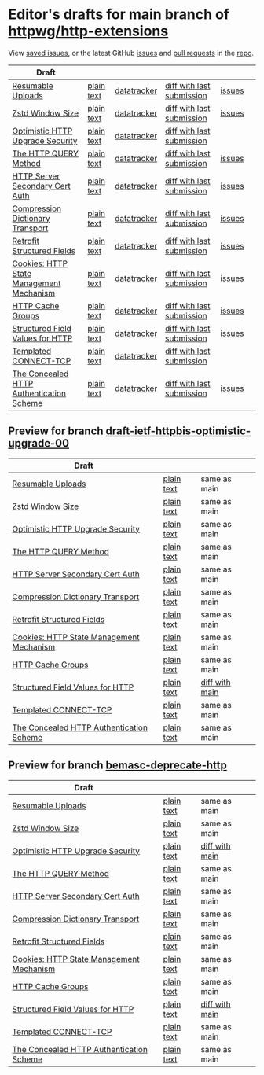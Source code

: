 # Editor's drafts for main branch of [httpwg/http-extensions](https://github.com/httpwg/http-extensions)

View [saved issues](issues.html), or the latest GitHub [issues](https://github.com/httpwg/http-extensions/issues) and [pull requests](https://github.com/httpwg/http-extensions/pulls) in the [repo](https://github.com/httpwg/http-extensions).

| Draft |     |     |     |     |     |
| ----- | --- | --- | --- | --- | --- |
| [Resumable Uploads](./draft-ietf-httpbis-resumable-upload.html "Resumable Uploads for HTTP (HTML)") | [plain text](./draft-ietf-httpbis-resumable-upload.txt "Resumable Uploads for HTTP (Text)") | [datatracker](https://datatracker.ietf.org/doc/draft-ietf-httpbis-resumable-upload "Datatracker for draft-ietf-httpbis-resumable-upload") | [diff with last submission](https://author-tools.ietf.org/api/iddiff?doc_1=draft-ietf-httpbis-resumable-upload&url_2=https://httpwg.github.io/http-extensions/draft-ietf-httpbis-resumable-upload.txt) | [issues](https://github.com/httpwg/http-extensions/labels/resumable-upload) |
| [Zstd Window Size](./draft-ietf-httpbis-zstd-window-size.html "Window Sizing for Zstandard Content Encoding (HTML)") | [plain text](./draft-ietf-httpbis-zstd-window-size.txt "Window Sizing for Zstandard Content Encoding (Text)") | [datatracker](https://datatracker.ietf.org/doc/draft-ietf-httpbis-zstd-window-size "Datatracker for draft-ietf-httpbis-zstd-window-size") | [diff with last submission](https://author-tools.ietf.org/api/iddiff?doc_1=draft-ietf-httpbis-zstd-window-size&url_2=https://httpwg.github.io/http-extensions/draft-ietf-httpbis-zstd-window-size.txt) | [issues](https://github.com/httpwg/http-extensions/labels/zstd-window-size) |
| [Optimistic HTTP Upgrade Security](./draft-ietf-httpbis-optimistic-upgrade.html "Security Considerations for Optimistic Use of HTTP Upgrade (HTML)") | [plain text](./draft-ietf-httpbis-optimistic-upgrade.txt "Security Considerations for Optimistic Use of HTTP Upgrade (Text)") | [datatracker](https://datatracker.ietf.org/doc/draft-ietf-httpbis-optimistic-upgrade "Datatracker for draft-ietf-httpbis-optimistic-upgrade") | [diff with last submission](https://author-tools.ietf.org/api/iddiff?doc_1=draft-ietf-httpbis-optimistic-upgrade&url_2=https://httpwg.github.io/http-extensions/draft-ietf-httpbis-optimistic-upgrade.txt) |  |
| [The HTTP QUERY Method](./draft-ietf-httpbis-safe-method-w-body.html "The HTTP QUERY Method (HTML)") | [plain text](./draft-ietf-httpbis-safe-method-w-body.txt "The HTTP QUERY Method (Text)") | [datatracker](https://datatracker.ietf.org/doc/draft-ietf-httpbis-safe-method-w-body "Datatracker for draft-ietf-httpbis-safe-method-w-body") | [diff with last submission](https://author-tools.ietf.org/api/iddiff?doc_1=draft-ietf-httpbis-safe-method-w-body&url_2=https://httpwg.github.io/http-extensions/draft-ietf-httpbis-safe-method-w-body.txt) | [issues](https://github.com/httpwg/http-extensions/labels/safe-method-w-body) |
| [HTTP Server Secondary Cert Auth](./draft-ietf-httpbis-secondary-server-certs.html "Secondary Certificate Authentication of HTTP Servers (HTML)") | [plain text](./draft-ietf-httpbis-secondary-server-certs.txt "Secondary Certificate Authentication of HTTP Servers (Text)") | [datatracker](https://datatracker.ietf.org/doc/draft-ietf-httpbis-secondary-server-certs "Datatracker for draft-ietf-httpbis-secondary-server-certs") | [diff with last submission](https://author-tools.ietf.org/api/iddiff?doc_1=draft-ietf-httpbis-secondary-server-certs&url_2=https://httpwg.github.io/http-extensions/draft-ietf-httpbis-secondary-server-certs.txt) | [issues](https://github.com/httpwg/http-extensions/labels/secondary-server-certs) |
| [Compression Dictionary Transport](./draft-ietf-httpbis-compression-dictionary.html "Compression Dictionary Transport (HTML)") | [plain text](./draft-ietf-httpbis-compression-dictionary.txt "Compression Dictionary Transport (Text)") | [datatracker](https://datatracker.ietf.org/doc/draft-ietf-httpbis-compression-dictionary "Datatracker for draft-ietf-httpbis-compression-dictionary") | [diff with last submission](https://author-tools.ietf.org/api/iddiff?doc_1=draft-ietf-httpbis-compression-dictionary&url_2=https://httpwg.github.io/http-extensions/draft-ietf-httpbis-compression-dictionary.txt) | [issues](https://github.com/httpwg/http-extensions/labels/compression-dictionary) |
| [Retrofit Structured Fields](./draft-ietf-httpbis-retrofit.html "Retrofit Structured Fields for HTTP (HTML)") | [plain text](./draft-ietf-httpbis-retrofit.txt "Retrofit Structured Fields for HTTP (Text)") | [datatracker](https://datatracker.ietf.org/doc/draft-ietf-httpbis-retrofit "Datatracker for draft-ietf-httpbis-retrofit") | [diff with last submission](https://author-tools.ietf.org/api/iddiff?doc_1=draft-ietf-httpbis-retrofit&url_2=https://httpwg.github.io/http-extensions/draft-ietf-httpbis-retrofit.txt) | [issues](https://github.com/httpwg/http-extensions/labels/retrofit) |
| [Cookies: HTTP State Management Mechanism](./draft-ietf-httpbis-rfc6265bis.html "Cookies: HTTP State Management Mechanism (HTML)") | [plain text](./draft-ietf-httpbis-rfc6265bis.txt "Cookies: HTTP State Management Mechanism (Text)") | [datatracker](https://datatracker.ietf.org/doc/draft-ietf-httpbis-rfc6265bis "Datatracker for draft-ietf-httpbis-rfc6265bis") | [diff with last submission](https://author-tools.ietf.org/api/iddiff?doc_1=draft-ietf-httpbis-rfc6265bis&url_2=https://httpwg.github.io/http-extensions/draft-ietf-httpbis-rfc6265bis.txt) | [issues](https://github.com/httpwg/http-extensions/labels/6265bis) |
| [HTTP Cache Groups](./draft-ietf-httpbis-cache-groups.html "HTTP Cache Groups (HTML)") | [plain text](./draft-ietf-httpbis-cache-groups.txt "HTTP Cache Groups (Text)") | [datatracker](https://datatracker.ietf.org/doc/draft-ietf-httpbis-cache-groups "Datatracker for draft-ietf-httpbis-cache-groups") | [diff with last submission](https://author-tools.ietf.org/api/iddiff?doc_1=draft-ietf-httpbis-cache-groups&url_2=https://httpwg.github.io/http-extensions/draft-ietf-httpbis-cache-groups.txt) | [issues](https://github.com/httpwg/http-extensions/labels/cache-groups) |
| [Structured Field Values for HTTP](./draft-ietf-httpbis-sfbis.html "Structured Field Values for HTTP (HTML)") | [plain text](./draft-ietf-httpbis-sfbis.txt "Structured Field Values for HTTP (Text)") | [datatracker](https://datatracker.ietf.org/doc/draft-ietf-httpbis-sfbis "Datatracker for draft-ietf-httpbis-sfbis") | [diff with last submission](https://author-tools.ietf.org/api/iddiff?doc_1=draft-ietf-httpbis-sfbis&url_2=https://httpwg.github.io/http-extensions/draft-ietf-httpbis-sfbis.txt) | [issues](https://github.com/httpwg/http-extensions/labels/header-structure) |
| [Templated CONNECT-TCP](./draft-ietf-httpbis-connect-tcp.html "Template-Driven HTTP CONNECT Proxying for TCP (HTML)") | [plain text](./draft-ietf-httpbis-connect-tcp.txt "Template-Driven HTTP CONNECT Proxying for TCP (Text)") | [datatracker](https://datatracker.ietf.org/doc/draft-ietf-httpbis-connect-tcp "Datatracker for draft-ietf-httpbis-connect-tcp") | [diff with last submission](https://author-tools.ietf.org/api/iddiff?doc_1=draft-ietf-httpbis-connect-tcp&url_2=https://httpwg.github.io/http-extensions/draft-ietf-httpbis-connect-tcp.txt) |  |
| [The Concealed HTTP Authentication Scheme](./draft-ietf-httpbis-unprompted-auth.html "The Concealed HTTP Authentication Scheme (HTML)") | [plain text](./draft-ietf-httpbis-unprompted-auth.txt "The Concealed HTTP Authentication Scheme (Text)") | [datatracker](https://datatracker.ietf.org/doc/draft-ietf-httpbis-unprompted-auth "Datatracker for draft-ietf-httpbis-unprompted-auth") | [diff with last submission](https://author-tools.ietf.org/api/iddiff?doc_1=draft-ietf-httpbis-unprompted-auth&url_2=https://httpwg.github.io/http-extensions/draft-ietf-httpbis-unprompted-auth.txt) | [issues](https://github.com/httpwg/http-extensions/labels/unprompted-auth) |

## Preview for branch [draft-ietf-httpbis-optimistic-upgrade-00](draft-ietf-httpbis-optimistic-upgrade-00)

| Draft |     |     |     |
| ----- | --- | --- | --- |
| [Resumable Uploads](draft-ietf-httpbis-optimistic-upgrade-00/draft-ietf-httpbis-resumable-upload.html "Resumable Uploads for HTTP (HTML)") | [plain text](draft-ietf-httpbis-optimistic-upgrade-00/draft-ietf-httpbis-resumable-upload.txt "Resumable Uploads for HTTP (Text)") | same as main |
| [Zstd Window Size](draft-ietf-httpbis-optimistic-upgrade-00/draft-ietf-httpbis-zstd-window-size.html "Window Sizing for Zstandard Content Encoding (HTML)") | [plain text](draft-ietf-httpbis-optimistic-upgrade-00/draft-ietf-httpbis-zstd-window-size.txt "Window Sizing for Zstandard Content Encoding (Text)") | same as main |
| [Optimistic HTTP Upgrade Security](draft-ietf-httpbis-optimistic-upgrade-00/draft-ietf-httpbis-optimistic-upgrade.html "Security Considerations for Optimistic Use of HTTP Upgrade (HTML)") | [plain text](draft-ietf-httpbis-optimistic-upgrade-00/draft-ietf-httpbis-optimistic-upgrade.txt "Security Considerations for Optimistic Use of HTTP Upgrade (Text)") | same as main |
| [The HTTP QUERY Method](draft-ietf-httpbis-optimistic-upgrade-00/draft-ietf-httpbis-safe-method-w-body.html "The HTTP QUERY Method (HTML)") | [plain text](draft-ietf-httpbis-optimistic-upgrade-00/draft-ietf-httpbis-safe-method-w-body.txt "The HTTP QUERY Method (Text)") | same as main |
| [HTTP Server Secondary Cert Auth](draft-ietf-httpbis-optimistic-upgrade-00/draft-ietf-httpbis-secondary-server-certs.html "Secondary Certificate Authentication of HTTP Servers (HTML)") | [plain text](draft-ietf-httpbis-optimistic-upgrade-00/draft-ietf-httpbis-secondary-server-certs.txt "Secondary Certificate Authentication of HTTP Servers (Text)") | same as main |
| [Compression Dictionary Transport](draft-ietf-httpbis-optimistic-upgrade-00/draft-ietf-httpbis-compression-dictionary.html "Compression Dictionary Transport (HTML)") | [plain text](draft-ietf-httpbis-optimistic-upgrade-00/draft-ietf-httpbis-compression-dictionary.txt "Compression Dictionary Transport (Text)") | same as main |
| [Retrofit Structured Fields](draft-ietf-httpbis-optimistic-upgrade-00/draft-ietf-httpbis-retrofit.html "Retrofit Structured Fields for HTTP (HTML)") | [plain text](draft-ietf-httpbis-optimistic-upgrade-00/draft-ietf-httpbis-retrofit.txt "Retrofit Structured Fields for HTTP (Text)") | same as main |
| [Cookies: HTTP State Management Mechanism](draft-ietf-httpbis-optimistic-upgrade-00/draft-ietf-httpbis-rfc6265bis.html "Cookies: HTTP State Management Mechanism (HTML)") | [plain text](draft-ietf-httpbis-optimistic-upgrade-00/draft-ietf-httpbis-rfc6265bis.txt "Cookies: HTTP State Management Mechanism (Text)") | same as main |
| [HTTP Cache Groups](draft-ietf-httpbis-optimistic-upgrade-00/draft-ietf-httpbis-cache-groups.html "HTTP Cache Groups (HTML)") | [plain text](draft-ietf-httpbis-optimistic-upgrade-00/draft-ietf-httpbis-cache-groups.txt "HTTP Cache Groups (Text)") | same as main |
| [Structured Field Values for HTTP](draft-ietf-httpbis-optimistic-upgrade-00/draft-ietf-httpbis-sfbis.html "Structured Field Values for HTTP (HTML)") | [plain text](draft-ietf-httpbis-optimistic-upgrade-00/draft-ietf-httpbis-sfbis.txt "Structured Field Values for HTTP (Text)") | [diff with main](https://author-tools.ietf.org/api/iddiff?url_1=https://httpwg.github.io/http-extensions/draft-ietf-httpbis-sfbis.txt&url_2=https://httpwg.github.io/http-extensions/draft-ietf-httpbis-optimistic-upgrade-00/draft-ietf-httpbis-sfbis.txt) |
| [Templated CONNECT-TCP](draft-ietf-httpbis-optimistic-upgrade-00/draft-ietf-httpbis-connect-tcp.html "Template-Driven HTTP CONNECT Proxying for TCP (HTML)") | [plain text](draft-ietf-httpbis-optimistic-upgrade-00/draft-ietf-httpbis-connect-tcp.txt "Template-Driven HTTP CONNECT Proxying for TCP (Text)") | same as main |
| [The Concealed HTTP Authentication Scheme](draft-ietf-httpbis-optimistic-upgrade-00/draft-ietf-httpbis-unprompted-auth.html "The Concealed HTTP Authentication Scheme (HTML)") | [plain text](draft-ietf-httpbis-optimistic-upgrade-00/draft-ietf-httpbis-unprompted-auth.txt "The Concealed HTTP Authentication Scheme (Text)") | same as main |

## Preview for branch [bemasc-deprecate-http](bemasc-deprecate-http)

| Draft |     |     |     |
| ----- | --- | --- | --- |
| [Resumable Uploads](bemasc-deprecate-http/draft-ietf-httpbis-resumable-upload.html "Resumable Uploads for HTTP (HTML)") | [plain text](bemasc-deprecate-http/draft-ietf-httpbis-resumable-upload.txt "Resumable Uploads for HTTP (Text)") | same as main |
| [Zstd Window Size](bemasc-deprecate-http/draft-ietf-httpbis-zstd-window-size.html "Window Sizing for Zstandard Content Encoding (HTML)") | [plain text](bemasc-deprecate-http/draft-ietf-httpbis-zstd-window-size.txt "Window Sizing for Zstandard Content Encoding (Text)") | same as main |
| [Optimistic HTTP Upgrade Security](bemasc-deprecate-http/draft-ietf-httpbis-optimistic-upgrade.html "Security Considerations for Optimistic Use of HTTP Upgrade (HTML)") | [plain text](bemasc-deprecate-http/draft-ietf-httpbis-optimistic-upgrade.txt "Security Considerations for Optimistic Use of HTTP Upgrade (Text)") | [diff with main](https://author-tools.ietf.org/api/iddiff?url_1=https://httpwg.github.io/http-extensions/draft-ietf-httpbis-optimistic-upgrade.txt&url_2=https://httpwg.github.io/http-extensions/bemasc-deprecate-http/draft-ietf-httpbis-optimistic-upgrade.txt) |
| [The HTTP QUERY Method](bemasc-deprecate-http/draft-ietf-httpbis-safe-method-w-body.html "The HTTP QUERY Method (HTML)") | [plain text](bemasc-deprecate-http/draft-ietf-httpbis-safe-method-w-body.txt "The HTTP QUERY Method (Text)") | same as main |
| [HTTP Server Secondary Cert Auth](bemasc-deprecate-http/draft-ietf-httpbis-secondary-server-certs.html "Secondary Certificate Authentication of HTTP Servers (HTML)") | [plain text](bemasc-deprecate-http/draft-ietf-httpbis-secondary-server-certs.txt "Secondary Certificate Authentication of HTTP Servers (Text)") | same as main |
| [Compression Dictionary Transport](bemasc-deprecate-http/draft-ietf-httpbis-compression-dictionary.html "Compression Dictionary Transport (HTML)") | [plain text](bemasc-deprecate-http/draft-ietf-httpbis-compression-dictionary.txt "Compression Dictionary Transport (Text)") | same as main |
| [Retrofit Structured Fields](bemasc-deprecate-http/draft-ietf-httpbis-retrofit.html "Retrofit Structured Fields for HTTP (HTML)") | [plain text](bemasc-deprecate-http/draft-ietf-httpbis-retrofit.txt "Retrofit Structured Fields for HTTP (Text)") | same as main |
| [Cookies: HTTP State Management Mechanism](bemasc-deprecate-http/draft-ietf-httpbis-rfc6265bis.html "Cookies: HTTP State Management Mechanism (HTML)") | [plain text](bemasc-deprecate-http/draft-ietf-httpbis-rfc6265bis.txt "Cookies: HTTP State Management Mechanism (Text)") | same as main |
| [HTTP Cache Groups](bemasc-deprecate-http/draft-ietf-httpbis-cache-groups.html "HTTP Cache Groups (HTML)") | [plain text](bemasc-deprecate-http/draft-ietf-httpbis-cache-groups.txt "HTTP Cache Groups (Text)") | same as main |
| [Structured Field Values for HTTP](bemasc-deprecate-http/draft-ietf-httpbis-sfbis.html "Structured Field Values for HTTP (HTML)") | [plain text](bemasc-deprecate-http/draft-ietf-httpbis-sfbis.txt "Structured Field Values for HTTP (Text)") | [diff with main](https://author-tools.ietf.org/api/iddiff?url_1=https://httpwg.github.io/http-extensions/draft-ietf-httpbis-sfbis.txt&url_2=https://httpwg.github.io/http-extensions/bemasc-deprecate-http/draft-ietf-httpbis-sfbis.txt) |
| [Templated CONNECT-TCP](bemasc-deprecate-http/draft-ietf-httpbis-connect-tcp.html "Template-Driven HTTP CONNECT Proxying for TCP (HTML)") | [plain text](bemasc-deprecate-http/draft-ietf-httpbis-connect-tcp.txt "Template-Driven HTTP CONNECT Proxying for TCP (Text)") | same as main |
| [The Concealed HTTP Authentication Scheme](bemasc-deprecate-http/draft-ietf-httpbis-unprompted-auth.html "The Concealed HTTP Authentication Scheme (HTML)") | [plain text](bemasc-deprecate-http/draft-ietf-httpbis-unprompted-auth.txt "The Concealed HTTP Authentication Scheme (Text)") | same as main |

